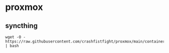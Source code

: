 # proxmox

## syncthing
```
wget -O - https://raw.githubusercontent.com/crashfistfight/proxmox/main/containers/syncthing | bash
```

